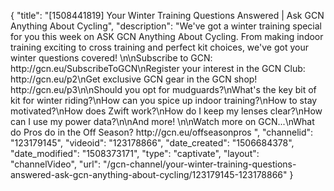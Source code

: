 {
    "title": "[1508441819] Your Winter Training Questions Answered | Ask GCN Anything About Cycling",
    "description": "We've got a winter training special for you this week on ASK GCN Anything About Cycling. From making indoor training exciting to cross training and perfect kit choices, we've got your winter questions covered! \n\nSubscribe to GCN: http:\/\/gcn.eu\/SubscribeToGCN\nRegister your interest in the GCN Club: http:\/\/gcn.eu\/p2\nGet exclusive GCN gear in the GCN shop! http:\/\/gcn.eu\/p3\n\nShould you opt for mudguards?\nWhat's the key bit of kit for winter riding?\nHow can you spice up indoor training?\nHow to stay motivated?\nHow does Zwift work?\nHow do I keep my lenses clear?\nHow can I use my power data?\n\nAnd more! \n\nWatch more on GCN...\nWhat do Pros do in the Off Season? http:\/\/gcn.eu\/offseasonpros ",
    "channelid": "123179145",
    "videoid": "123178866",
    "date_created": "1506684378",
    "date_modified": "1508373171",
    "type": "captivate",
    "layout": "channelVideo",
    "url": "\/gcn-channel\/your-winter-training-questions-answered-ask-gcn-anything-about-cycling\/123179145-123178866"
}